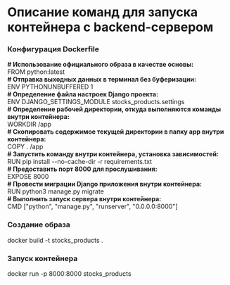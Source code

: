 # Описание команд для запуска контейнера с backend-сервером
### Конфигурация Dockerfile
**# Использование официального образа в качестве основы:**  
FROM python:latest  
**# Отправка выходных данных в терминал без буферизации:**  
ENV PYTHONUNBUFFERED 1  
**# Определение файла настроек Django проекта:**  
ENV DJANGO_SETTINGS_MODULE stocks_products.settings  
**# Определение рабочей директории, откуда выполняются команды внутри
контейнера:**  
WORKDIR /app  
**# Скопировать содержимое текущей директории в папку app внутри контейнера:**  
COPY . /app  
**# Запустить команду внутри контейнера, установка зависимостей:**  
RUN pip install --no-cache-dir -r requirements.txt  
**# Предоставить порт 8000 для прослушивания:**  
EXPOSE 8000  
**# Провести миграции Django приложения внутри контейнера:**  
RUN python3 manage.py migrate  
**# Выполнить запуск сервера внутри контейнера:**  
CMD ["python", "manage.py", "runserver", "0.0.0.0:8000"]

### Создание образа  
docker build -t stocks_products .
### Запуск контейнера  
docker run -p 8000:8000 stocks_products
